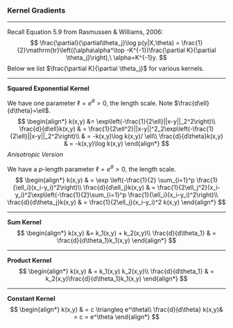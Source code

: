 ### Kernel Gradients

---

Recall Equation 5.9 from Rasmussen & Williams, 2006:
$$
\frac{\partial}{\partial\theta_j}\log p(y|X,\theta) = \frac{1}{2}\mathrm{tr}\left((\alpha\alpha^\top -K^{-1})\frac{\partial K}{\partial \theta_j}\right),\ \alpha=K^{-1}y.
$$
Below we list $\frac{\partial K}{\partial \theta_j}$ for various kernels.

---

**Squared Exponential Kernel**

We have one parameter $\ell = e^\theta > 0$, the length scale. Note $\frac{d\ell}{d\theta}=\ell$.
$$
\begin{align*}
k(x,y) &= \exp\left(-\frac{1}{2\ell}||x-y||_2^2\right)\\
\frac{d}{d\ell}k(x,y) & = \frac{1}{2\ell^2}||x-y||^2_2\exp\left(-\frac{1}{2\ell}||x-y||_2^2\right)\\
& = -k(x,y)\log k(x,y)/ \ell\\
\frac{d}{d\theta}k(x,y) & = -k(x,y)\log k(x,y)
\end{align*}
$$
*Anisotropic Version*

We have a $p$-length parameter $\ell = e^\theta>0$, the length scale. 
$$
\begin{align*}
k(x,y) & = \exp \left(-\frac{1}{2} \sum_{i=1}^p \frac{1}{\ell_i}(x_i-y_i)^2\right)\\
\frac{d}{d\ell_j}k(x,y) & = \frac{1}{2\ell_j^2}(x_i-y_i)^2\exp\left(-\frac{1}{2}\sum_{i=1}^p \frac{1}{\ell_i}(x_i-y_i)^2\right)\\
\frac{d}{d\theta_j}k(x,y) & = \frac{1}{2\ell_j}(x_i-y_i)^2 k(x,y)
\end{align*}
$$

---

**Sum Kernel**
$$
\begin{align*}
k(x,y) &= k_1(x,y) + k_2(x,y)\\
\frac{d}{d\theta_1} & = \frac{d}{d\theta_1}k_1(x,y)
\end{align*}
$$

---

**Product Kernel**
$$
\begin{align*}
k(x,y) & = k_1(x,y) k_2(x,y)\\
\frac{d}{d\theta_1} & = k_2(x,y)\frac{d}{d\theta_1}k_1(x,y)
\end{align*}
$$

---

**Constant Kernel**
$$
\begin{align*}
k(x,y) & = c \triangleq e^\theta\\
\frac{d}{d\theta} k(x,y)& = c = e^\theta
\end{align*}
$$